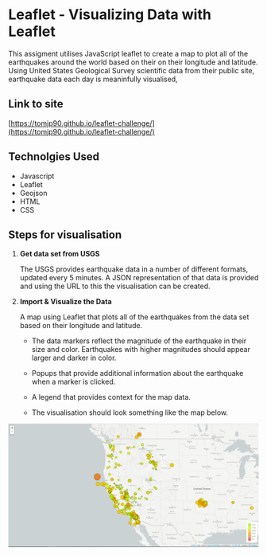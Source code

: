 # Leaflet - Visualizing Data with Leaflet

This assigment utilises JavaScript leaflet to create a map to plot all of the earthquakes around the world based on their on their longitude and latitude. Using United States Geological Survey scientific data from their public site, earthquake data each day is meaninfully visualised,

## Link to site
[https://tomjp90.github.io/leaflet-challenge/](https://tomjp90.github.io/leaflet-challenge/)

## Technolgies Used
- Javascript
- Leaflet
- Geojson
- HTML
- CSS



## Steps for visualisation

1. **Get data set from USGS**

   The USGS provides earthquake data in a number of different formats, updated every 5 minutes. A JSON representation of that data is provided and using the URL to this the        visualisation can be created.

   
2. **Import & Visualize the Data**

   A map using Leaflet that plots all of the earthquakes from the data set based on their longitude and latitude.

   * The data markers reflect the magnitude of the earthquake in their size and color. Earthquakes with higher magnitudes should appear larger and darker in color.

   * Popups that provide additional information about the earthquake when a marker is clicked.

   * A legend that provides context for the map data.

   * The visualisation should look something like the map below.

![2-BasicMap](Images/2-BasicMap.png)





